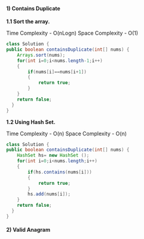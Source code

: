 #### 1) Contains Duplicate
**1.1 Sort the array.**

Time Complexity - O(nLogn)
Space Complexity - O(1)

```java
class Solution {
public boolean containsDuplicate(int[] nums) {
    Arrays.sort(nums);
    for(int i=0;i<nums.length-1;i++)
    {
        if(nums[i]==nums[i+1])
        {
            return true;
        }
    }
    return false;
  }
}
```


**1.2 Using Hash Set.**

Time Complexity - O(n)
Space Complexity - O(n)

```java
class Solution {
public boolean containsDuplicate(int[] nums) {
    HashSet hs= new HashSet ();
    for(int i=0;i<nums.length;i++)
    {
        if(hs.contains(nums[i]))
        {
            return true;
        }
        hs.add(nums[i]);
    }
    return false;
  }
}
```


#### 2) Valid Anagram